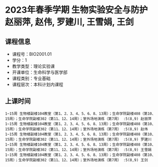 # 2023年春季学期 生物实验安全与防护 赵丽萍, 赵伟, 罗建川, 王雪娟, 王剑






## 课程信息

- 课程号：BIO2001.01
- 学分：1
- 教学类型：理论实验课
- 开课单位：生命科学与医学部
- 课程类别：专业基础
- 课程层次：本科计划内课程

## 上课时间

```
1~15周 生物楼副楼104教室（第1、2、3、4、5、6、8、13周）；生命学院副楼408（第10、15周）；生命学院副楼302（第11、12、14周）；室外场地演练（第7周） :5(8,9) 赵丽萍
1~15周 生物楼副楼104教室（第1、2、3、4、5、6、8、13周）；生命学院副楼408（第10、15周）；生命学院副楼302（第11、12、14周）；室外场地演练（第7周） :5(8,9) 赵伟
1~15周 生物楼副楼104教室（第1、2、3、4、5、6、8、13周）；生命学院副楼408（第10、15周）；生命学院副楼302（第11、12、14周）；室外场地演练（第7周） :5(8,9) 罗建川
1~15周 生物楼副楼104教室（第1、2、3、4、5、6、8、13周）；生命学院副楼408（第10、15周）；生命学院副楼302（第11、12、14周）；室外场地演练（第7周） :5(8,9) 王雪娟
1~15周 生物楼副楼104教室（第1、2、3、4、5、6、8、13周）；生命学院副楼408（第10、15周）；生命学院副楼302（第11、12、14周）；室外场地演练（第7周） :5(8,9) 王剑
```

